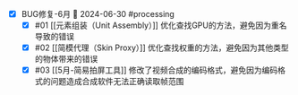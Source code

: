 - [x] BUG修复-6月 📅 2024-06-30 #processing 
	- [x] #01  [[元素组装（Unit Assembly）]]  优化查找GPU的方法，避免因为重名导致的错误
	- [x] #02 [[简模代理（Skin Proxy）]]  优化查找权重的方法，避免因为其他类型的物体带来的错误
	- [x] #03 [[5月-简易拍屏工具]] 修改了视频合成的编码格式，避免因为编码格式的问题造成合成软件无法正确读取帧范围